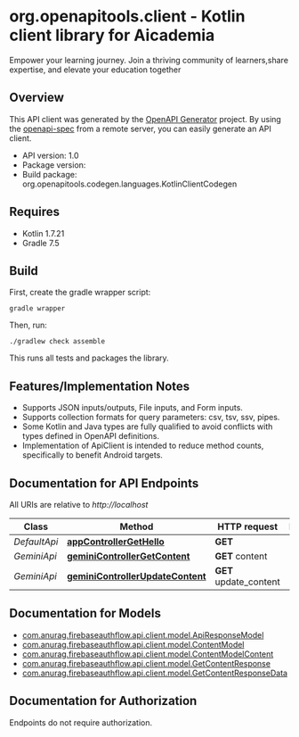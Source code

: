 # org.openapitools.client - Kotlin client library for Aicademia

Empower your learning journey. Join a thriving community of learners,share expertise, and elevate your education together

## Overview
This API client was generated by the [OpenAPI Generator](https://openapi-generator.tech) project.  By using the [openapi-spec](https://github.com/OAI/OpenAPI-Specification) from a remote server, you can easily generate an API client.

- API version: 1.0
- Package version: 
- Build package: org.openapitools.codegen.languages.KotlinClientCodegen

## Requires

* Kotlin 1.7.21
* Gradle 7.5

## Build

First, create the gradle wrapper script:

```
gradle wrapper
```

Then, run:

```
./gradlew check assemble
```

This runs all tests and packages the library.

## Features/Implementation Notes

* Supports JSON inputs/outputs, File inputs, and Form inputs.
* Supports collection formats for query parameters: csv, tsv, ssv, pipes.
* Some Kotlin and Java types are fully qualified to avoid conflicts with types defined in OpenAPI definitions.
* Implementation of ApiClient is intended to reduce method counts, specifically to benefit Android targets.

<a id="documentation-for-api-endpoints"></a>
## Documentation for API Endpoints

All URIs are relative to *http://localhost*

Class | Method | HTTP request | Description
------------ | ------------- | ------------- | -------------
*DefaultApi* | [**appControllerGetHello**](docs/DefaultApi.md#appcontrollergethello) | **GET**  | 
*GeminiApi* | [**geminiControllerGetContent**](docs/GeminiApi.md#geminicontrollergetcontent) | **GET** content | 
*GeminiApi* | [**geminiControllerUpdateContent**](docs/GeminiApi.md#geminicontrollerupdatecontent) | **GET** update_content | 


<a id="documentation-for-models"></a>
## Documentation for Models

 - [com.anurag.firebaseauthflow.api.client.model.ApiResponseModel](docs/ApiResponseModel.md)
 - [com.anurag.firebaseauthflow.api.client.model.ContentModel](docs/ContentModel.md)
 - [com.anurag.firebaseauthflow.api.client.model.ContentModelContent](docs/ContentModelContent.md)
 - [com.anurag.firebaseauthflow.api.client.model.GetContentResponse](docs/GetContentResponse.md)
 - [com.anurag.firebaseauthflow.api.client.model.GetContentResponseData](docs/GetContentResponseData.md)


<a id="documentation-for-authorization"></a>
## Documentation for Authorization

Endpoints do not require authorization.

